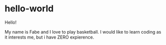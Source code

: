 # hello-world

Hello!

My name is Fabe and I love to play basketball. I would like to learn coding as it interests me, but i have ZERO expierence.
